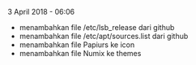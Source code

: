 3 April 2018 - 06:06
- menambahkan file /etc/lsb_release dari github
- menambahkan file /etc/apt/sources.list dari github
- menambahkan file Papiurs ke icon
- menambahkan file Numix ke themes

